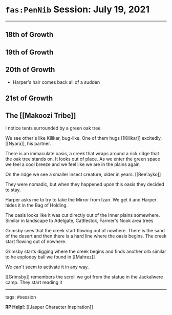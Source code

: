 # `fas:PenNib` Session: July 19, 2021
---

## 18th of Growth
## 19th of Growth
## 20th of Growth
- Harper's hair comes back all of a sudden

## 21st of Growth

## The [[Makoozi Tribe]]

I notice tents
surrounded by a green oak tree

We see other's like Kilikar, bug-like.
One of them hugs [[Kilikar]] excitedly, [[Nyara]], his partner.

There is an immaculate oasis, a creek that wraps around a rick ridge that the oak tree stands on.
It looks out of place. As we enter the green space we feel a cool breeze and we feel like we are in the plains again.

On the ridge we see a smaller insect creature, older in years. [[Ree'ayko]]

They were nomadic, but when they happened upon this oasis they decided to stay.

Harper asks me to try to take the Mirror from Izan. We get it and Harper hides it in the Bag of Holding.

The oasis looks like it was cut directly out of the Inner plains somewhere. 
Similar in landscape to Adelgate, Cattlestok, Farmer's Nook area trees

Grimsby sees that the creek start flowing out of nowhere. There is the sand of the desert and then there is a hard line where the oasis begins. The creek start flowing out of nowhere.

Grimsby starts digging where the creek begins and finds another orb similar to he explodey ball we found in [[Mahrez]]

We can't seem to activate it in any way. 

[[Grimsby]] remembers the scroll we got from the statue in the Jackalwere camp. They start reading it 


---

tags: #session

**RP Help!**: [[Jasper Character Inspiration]]